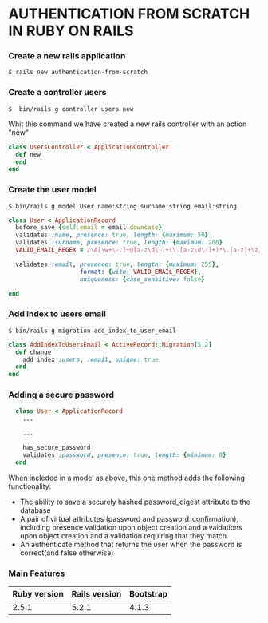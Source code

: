 # AUTHENTICATION FROM SCRATCH IN RUBY ON RAILS

### Create a new rails application

```
$ rails new authentication-from-scratch

```

### Create a controller users
```
$  bin/rails g controller users new

```

Whit this command we have created a new rails controller with an action "new"

``` ruby
class UsersController < ApplicationController
  def new
  end
end

```

### Create the user model

```
$ bin/rails g model User name:string surname:string email:string

```

``` ruby
class User < ApplicationRecord
  before_save {self.email = email.downcase}
  validates :name, presence: true, length: {maximum: 50}
  validates :surname, presence: true, length: {maximum: 200}
  VALID_EMAIL_REGEX = /\A[\w+\-.]+@[a-z\d\-]+(\.[a-z\d\-]+)*\.[a-z]+\z/i

  validates :email, presence: true, length: {maximum: 255},
                    format: {with: VALID_EMAIL_REGEX},
                    uniqueness: {case_sensitive: false}

end
```

### Add index to users email
```
$ bin/rails g migration add_index_to_user_email
```

``` ruby
class AddIndexToUsersEmail < ActiveRecord::Migration[5.2]
  def change
    add_index :users, :email, unique: true
  end
end
```

### Adding a secure password
``` ruby
  class User < ApplicationRecord
    ...

    ...

    has_secure_password
    validates :password, presence: true, length: {minimum: 8}
  end
```
When incleded in a model as above, this one method adds the following functionality:
* The ability to save a securely hashed password_digest attribute to the database
* A pair of virtual attributes (password and password_confirmation), including presence validation upon object creation and a vaidations upon object creation and a validation requiring that they match
* An authenticate method that returns the user when the password is correct(and false otherwise)





### Main Features

Ruby version | Rails version | Bootstrap
------------ | ------------- | ---------
2.5.1        | 5.2.1         | 4.1.3
